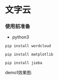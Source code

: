 # 文字云

### 使用前准备
- python3

```
pip install wordcloud
```

```
pip install matplotlib
```
```
pip install jieba
```

demo1效果图:
